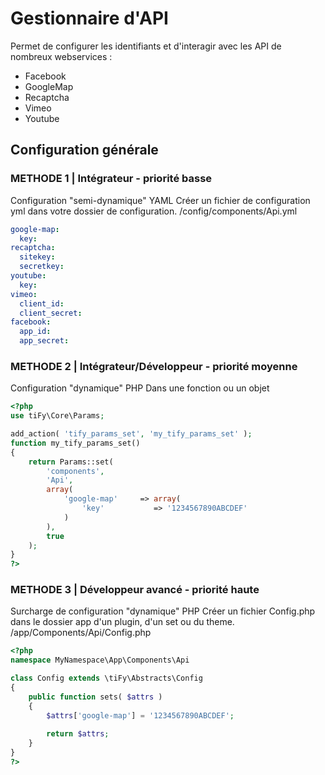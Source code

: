# Gestionnaire d'API

Permet de configurer les identifiants et d'interagir avec les API de nombreux webservices :
- Facebook
- GoogleMap
- Recaptcha
- Vimeo
- Youtube

## Configuration générale

### METHODE 1 | Intégrateur - priorité basse

Configuration "semi-dynamique" YAML 
Créer un fichier de configuration yml dans votre dossier de configuration.
/config/components/Api.yml

```yml
google-map:
  key:
recaptcha:
  sitekey:
  secretkey:
youtube:
  key:
vimeo:
  client_id:
  client_secret:
facebook:
  app_id:
  app_secret:
```

### METHODE 2 | Intégrateur/Développeur - priorité moyenne

Configuration "dynamique" PHP 
Dans une fonction ou un objet

```php
<?php
use tiFy\Core\Params;

add_action( 'tify_params_set', 'my_tify_params_set' );
function my_tify_params_set()
{
    return Params::set(
        'components', 
        'Api',
        array(
            'google-map'     => array( 
                'key'           => '1234567890ABCDEF'
            )
        ), 
        true
    );
}
?>
```

### METHODE 3 | Développeur avancé - priorité haute

Surcharge de configuration "dynamique" PHP
Créer un fichier Config.php dans le dossier app d'un plugin, d'un set ou du theme.
/app/Components/Api/Config.php

```php
<?php
namespace MyNamespace\App\Components\Api

class Config extends \tiFy\Abstracts\Config
{
    public function sets( $attrs )
    {
        $attrs['google-map'] = '1234567890ABCDEF';
        
        return $attrs;
    }
}
?>
```

